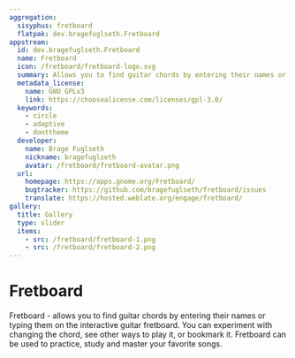 ```yaml
---
aggregation:
  sisyphus: fretboard
  flatpak: dev.bragefuglseth.Fretboard
appstream:
  id: dev.bragefuglseth.Fretboard
  name: Fretboard
  icon: /fretboard/fretboard-logo.svg
  summary: Allows you to find guitar chords by entering their names or displaying them on the interactive guitar fretboard.
  metadata_license:
    name: GNU GPLv3
    link: https://choosealicense.com/licenses/gpl-3.0/
  keywords:
    - circle
    - adaptive
    - donttheme
  developer:
    name: Brage Fuglseth
    nickname: bragefuglseth
    avatar: /fretboard/fretboard-avatar.png
  url:
    homepage: https://apps.gnome.org/Fretboard/
    bugtracker: https://github.com/bragefuglseth/fretboard/issues
    translate: https://hosted.weblate.org/engage/fretboard/
gallery:
  title: Gallery
  type: slider
  items:
    - src: /fretboard/fretboard-1.png
    - src: /fretboard/fretboard-2.png
---
```


# Fretboard

Fretboard - allows you to find guitar chords by entering their names or typing them on the interactive guitar fretboard. You can experiment with changing the chord, see other ways to play it, or bookmark it. Fretboard can be used to practice, study and master your favorite songs.

<AGWGallery />

<!--@include: @en/apps/.parts/install/content-repo.md-->
<!--@include: @en/apps/.parts/install/content-flatpak.md-->
